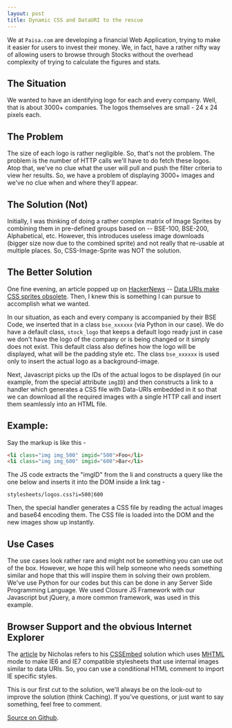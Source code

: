 ```yaml
---
layout: post
title: Dynamic CSS and DataURI to the rescue
---
```


We at `Paisa.com` are developing a financial Web Application, trying to make it easier for users to invest their money. We, in fact, have a rather nifty way of allowing users to browse through Stocks without the overhead complexity of trying to calculate the figures and stats.

## The Situation

We wanted to have an identifying logo for each and every company. Well, that is about 3000+ companies. The logos themselves are small - 24 x 24 pixels each.

## The Problem

The size of each logo is rather negligible. So, that's not the problem. The problem is the number of HTTP calls we'll have to do fetch these logos. Atop that, we've no clue what the user will pull and push the filter criteria to view her results. So, we have a problem of displaying 3000+ images and we've no clue when and where they'll appear.

## The Solution (Not)

Initially, I was thinking of doing a rather complex matrix of Image Sprites by combining them in pre-defined groups based on -- BSE-100, BSE-200, Alphabetical, etc. However, this introduces useless image downloads (bigger size now due to the combined sprite) and not really that re-usable at multiple places. So, CSS-Image-Sprite was NOT the solution.

## The Better Solution

One fine evening, an article popped up on [HackerNews](http://news.ycombinator.com/) -- [Data URIs make CSS sprites obsolete](http://www.nczonline.net/blog/2010/07/06/data-uris-make-css-sprites-obsolete/). Then, I knew this is something I can pursue to accomplish what we wanted.

In our situation, as each and every company is accompanied by their BSE Code, we inserted that in a class `bse_xxxxxx` (via Python in our case). We do have a default class, `stock_logo` that keeps a default logo ready just in case we don't have the logo of the company or is being changed or it simply does not exist. This default class also defines how the logo will be displayed, what will be the padding style etc. The class `bse_xxxxxx` is used only to insert the actual logo as a background-image.

Next, Javascript picks up the IDs of the actual logos to be displayed (in our example, from the special attribute `imgID`) and then constructs a link to a handler which generates a CSS file with Data-URIs embedded in it so that we can download all the required images with a single HTTP call and insert them seamlessly into an HTML file.

## Example:

Say the markup is like this -

```html
<li class="img img_500" imgid="500">Foo</li>
<li class="img img_600" imgid="600">Bar</li>
```

The JS code extracts the "imgID" from the li and constructs a query like the one below and inserts it into the DOM inside a link tag -

`stylesheets/logos.css?i=500|600`

Then, the special handler generates a CSS file by reading the actual images and base64 encoding them. The CSS file is loaded into the DOM and the new images show up instantly.

## Use Cases

The use cases look rather rare and might not be something you can use out of the box. However, we hope this will help someone who needs something similar and hope that this will inspire them in solving their own problem. We've use Python for our codes but this can be done in any Server Side Programming Language. We used Closure JS Framework with our Javascript but jQuery, a more common framework, was used in this example.

## Browser Support and the obvious Internet Explorer

The [article](http://www.nczonline.net/blog/2010/07/06/data-uris-make-css-sprites-obsolete/) by Nicholas refers to his [CSSEmbed](http://github.com/nzakas/cssembed) solution which uses [MHTML](http://en.wikipedia.org/wiki/MHTML) mode to make IE6 and IE7 compatible stylesheets that use internal images similar to data URIs. So, you can use a conditional HTML comment to import IE specific styles.

This is our first cut to the solution, we'll always be on the look-out to improve the solution (think Caching). If you've questions, or just want to say something, feel free to comment.

[Source on Github](http://github.com/Brajeshwar/datauri-dynamic-css).
